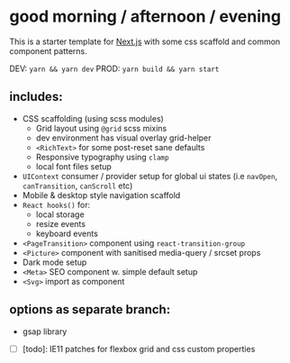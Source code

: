 # good morning / afternoon / evening

This is a starter template for [Next.js](https://nextjs.org/) with some css scaffold and common component patterns. 

DEV: `yarn && yarn dev`
PROD: `yarn build && yarn start`

## includes:
- CSS scaffolding (using scss modules)
  - Grid layout using `@grid` scss mixins
  - dev environment has visual overlay grid-helper
  - `<RichText>` for some post-reset sane defaults
  - Responsive typography using `clamp`
  - local font files setup 
- `UIContext` consumer / provider setup for global ui states (i.e `navOpen`, `canTransition`, `canScroll` etc)
- Mobile & desktop style navigation scaffold
- `React hooks()` for:
  - local storage
  - resize events
  - keyboard events
- `<PageTransition>` component using `react-transition-group`
- `<Picture>` component with sanitised media-query / srcset props
- Dark mode setup
- `<Meta>` SEO component w. simple default setup
- `<Svg>` import as component

## options as separate branch:
- gsap library
- [ ] [todo]: IE11 patches for flexbox grid and css custom properties

